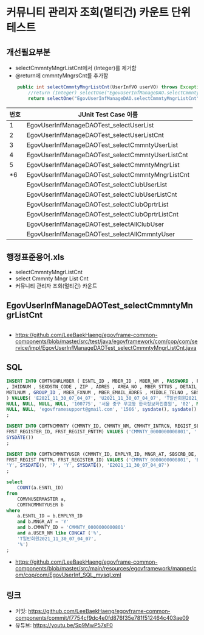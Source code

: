 # 커뮤니티 관리자 조회(멀티건) 카운트 단위테스트

## 개선필요부분

- selectCmmntyMngrListCnt에서 (Integer)를 제거함
- @return에 cmmntyMngrsCnt를 추가함

```java
	public int selectCmmntyMngrListCnt(UserInfVO userVO) throws Exception {
		//return (Integer) selectOne("EgovUserInfManageDAO.selectCmmntyMngrListCnt", userVO);
		return selectOne("EgovUserInfManageDAO.selectCmmntyMngrListCnt", userVO);
```

|번호|JUnit Test Case 이름|
|-|-|
|1|EgovUserInfManageDAOTest_selectUserList|
|2|EgovUserInfManageDAOTest_selectUserListCnt|
|3|EgovUserInfManageDAOTest_selectCmmntyUserList|
|4|EgovUserInfManageDAOTest_selectCmmntyUserListCnt|
|5|EgovUserInfManageDAOTest_selectCmmntyMngrList|
|*6|EgovUserInfManageDAOTest_selectCmmntyMngrListCnt|
||EgovUserInfManageDAOTest_selectClubUserList|
||EgovUserInfManageDAOTest_selectClubUserListCnt|
||EgovUserInfManageDAOTest_selectClubOprtrList|
||EgovUserInfManageDAOTest_selectClubOprtrListCnt|
||EgovUserInfManageDAOTest_selectAllClubUser|
||EgovUserInfManageDAOTest_selectAllCmmntyUser|

## 행정표준용어.xls

- selectCmmntyMngrListCnt
- select Cmmnty Mngr List Cnt
- 커뮤니티 관리자 조회(멀티건) 카운트

## EgovUserInfManageDAOTest_selectCmmntyMngrListCnt

```java

```

- https://github.com/LeeBaekHaeng/egovframe-common-components/blob/master/src/test/java/egovframework/com/cop/com/service/impl/EgovUserInfManageDAOTest_selectCmmntyMngrListCnt.java

## SQL

```sql
INSERT INTO COMTNGNRLMBER ( ESNTL_ID , MBER_ID , MBER_NM , PASSWORD , PASSWORD_HINT , PASSWORD_CNSR 
, IHIDNUM , SEXDSTN_CODE , ZIP , ADRES , AREA_NO , MBER_STTUS , DETAIL_ADRES , END_TELNO , 
MBTLNUM , GROUP_ID , MBER_FXNUM , MBER_EMAIL_ADRES , MIDDLE_TELNO , SBSCRB_DE , CHG_PWD_LAST_PNTTM 
) VALUES( 'E2021_11_30_07_04_07', 'U2021_11_30_07_04_07', 'T일반회원2021_11_30_07_04_07', 'ykHImp0FaEGqjvZpAO4rm8zgwtN38OmzmdWXa05QKcw=', 
NULL, NULL, NULL, NULL, '100775', '서울 중구 무교동 한국정보화진흥원', '02', NULL, NULL, '2059', '1566-2059', 
NULL, NULL, 'egovframesupport@gmail.com', '1566', sysdate(), sysdate() )
;

INSERT INTO COMTNCMMNTY (CMMNTY_ID, CMMNTY_NM, CMMNTY_INTRCN, REGIST_SE_CODE, TMPLAT_ID, USE_AT, 
FRST_REGISTER_ID, FRST_REGIST_PNTTM) VALUES ('CMMNTY_0000000000801', '', '', '', '', 'Y', '', 
SYSDATE())
;

INSERT INTO COMTNCMMNTYUSER (CMMNTY_ID, EMPLYR_ID, MNGR_AT, SBSCRB_DE, MBER_STTUS, USE_AT, 
FRST_REGIST_PNTTM, FRST_REGISTER_ID) VALUES ('CMMNTY_0000000000801', 'E2021_11_30_07_04_07', 
'Y', SYSDATE(), 'P', 'Y', SYSDATE(), 'E2021_11_30_07_04_07')
;

select
    COUNT(a.ESNTL_ID)
from
    COMVNUSERMASTER a,
    COMTNCMMNTYUSER b
where
    a.ESNTL_ID = b.EMPLYR_ID
    and b.MNGR_AT = 'Y'
    and b.CMMNTY_ID = 'CMMNTY_0000000000801'
    and a.USER_NM like CONCAT ('%',
    'T일반회원2021_11_30_07_04_07',
    '%')
;
```

- https://github.com/LeeBaekHaeng/egovframe-common-components/blob/master/src/main/resources/egovframework/mapper/com/cop/com/EgovUserInf_SQL_mysql.xml

## 링크

- 커밋: https://github.com/LeeBaekHaeng/egovframe-common-components/commit/f7754cf9dc4e0fd876f35e781f512464c403ae09
- 유튜브: https://youtu.be/Sp9MwP57sF0
